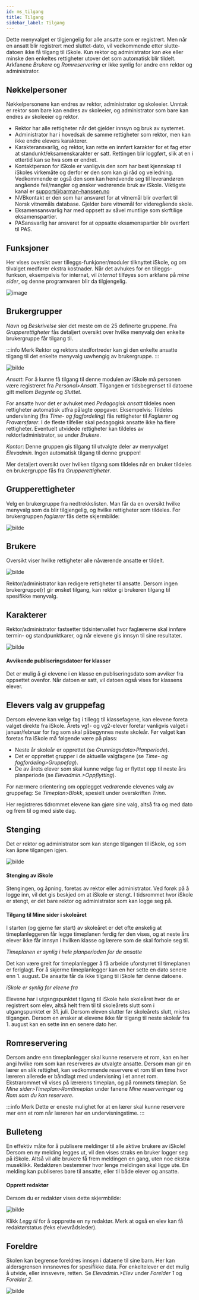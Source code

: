 ```yaml
---
id: ms_tilgang
title: Tilgang
sidebar_label: Tilgang
---
```


Dette menyvalget er tilgjengelig for alle ansatte som er registrert. Men når en ansatt blir registrert med sluttet-dato, vil vedkommende etter slutte-datoen ikke få tilgang til iSkole. Kun rektor og administrator kan øke eller minske den enkeltes rettigheter utover det som automatisk blir tildelt. 
Arkfanene _Brukere_ og _Romreservering_ er ikke synlig for andre enn rektor og administrator.

## Nøkkelpersoner
Nøkkelpersonene kan endres av rektor, administrator og skoleeier. Unntak er rektor som bare kan endres av skoleeier, og administrator som bare kan endres av skoleeier og rektor.
- Rektor har alle rettigheter når det gjelder innsyn og bruk av systemet.
- Administrator har i hovedsak de samme rettigheter som rektor, men kan ikke endre elevers karakterer.
- Karakteransvarlig, og rektor, kan rette en innført karakter for et fag etter at standunkt/eksamenskarakter er satt. Rettingen blir loggført, slik at en i ettertid kan se hva som er endret.
- Kontaktperson for iSkole er vanligvis den som har best kjennskap til iSkoles virkemåte og derfor er den som kan gi råd og veiledning. Vedkommende er også den som kan hendvende seg til leverandøren angående feil/mangler og ønsker vedrørende bruk av iSkole. Viktigste kanal er support@barman-hanssen.no
- NVBkontakt er den som har ansvaret for at vitnemål blir overført til Norsk vitnemåls database. Gjelder bare vitnemål for videregående skole.
- Eksamensansvarlig har med oppsett av såvel muntlige som skrftilige eksamenspartier.
- PASansvarlig har ansvaret for at oppsatte eksamenspartier blir overført til PAS.

## Funksjoner
Her vises oversikt over tilleggs-funkjoner/moduler tilknyttet iSkole, og om tilvalget medfører ekstra kostnader. Når det avhukes for en tilleggs-funkson, eksempelvis for internat, vil _Internat_ tilføyes som arkfane på _mine sider_, og  denne programvaren blir da tilgjengelig.

![image](https://github.com/BarmanHanssen/iskole/assets/80097133/9f4428c7-2662-47d4-900c-e8c068ee48da)

## Brukergrupper
_Navn_ og _Beskrivelse_ sier det meste om de 25 definerte gruppene. Fra _Grupperettigheter_ fås detaljert oversikt over hvilke menyvalg den enkelte brukergruppe får tilgang til.

:::info Merk
Rektor og rektors stedfortreder kan gi den enkelte ansatte tilgang til det enkelte menyvalg uavhengig av brukergruppe.
:::

![bilde](/img/ms_tilgang_brukergrupper.png 'Brukergrupper')

_Ansatt_: For å kunne få tilgang til denne modulen av iSkole må personen være registreret fra _Personal>Ansatt_. Tilgangen er tidsbegrenset til datoene gitt mellom _Begynte_ og _Sluttet_.

For ansatte hvor det er avhuket med _Pedagogisk ansatt_ tildeles noen rettigheter automatisk utfra pålagte oppgaver. Eksempelvis: Tildeles undervisning (fra _Time- og fagfordeling_) fås rettigheter til _Faglærer_ og _Fraværsfører_. I de fleste tilfeller skal pedagogisk ansatte ikke ha flere rettigheter. Eventuelt utvidede rettigheter kan tildeles av rektor/administrator, se under _Brukere_.

_Kontor_: Denne gruppen gis tilgang til utvalgte deler av menyvalget _Elevadmin._ Ingen automatisk tilgang til denne gruppen!

Mer detaljert oversikt over hvilken tilgang som tildeles når en bruker tildeles en brukergruppe fås fra _Grupperettigheter_.

## Grupperettigheter
Velg en brukergruppe fra nedtrekkslisten. Man får da en oversikt hvilke menyvalg som da blir tilgjengelig, og hvilke rettigheter som tildeles. For brukergruppen _faglærer_ fås dette skjermbilde:

![bilde](https://user-images.githubusercontent.com/80097133/200294342-2027015e-3de2-4835-8f9e-c5e4e6bf9b1a.png)


## Brukere
Oversikt viser hvilke rettigheter alle nåværende ansatte er tildelt.

![bilde](/img/ms_tilgang_brukere.png 'Brukere')

Rektor/administrator kan redigere rettigheter til ansatte. Dersom ingen brukergruppe(r) gir ønsket tilgang, kan rektor gi brukeren tilgang til spesifikke menyvalg.

## Karakterer
Rektor/administrator fastsetter tidsintervallet hvor faglærerne skal innføre termin- og standpunktkarer, og når elevene gis innsyn til sine resultater.

![bilde](https://user-images.githubusercontent.com/80097133/200297678-8da74f9f-67d1-4cbb-93fa-201d573cdf58.png)

#### Avvikende publiseringsdatoer for klasser
Det er mulig å gi elevene i en klasse en publiseringsdato som avviker fra oppsettet ovenfor. Når datoen er satt, vil datoen også vises for klassens elever.


## Elevers valg av gruppefag
Dersom elevene kan velge fag i tillegg til klassefagene, kan elevene foreta valget direkte fra iSkole. Årets vg1- og vg2-elever foretar vanligvis valget i januar/februar for fag som skal påbegynnes neste skoleår. Før valget kan foretas fra iSkole må følgende være på plass:
- Neste år skoleår er opprettet (se _Grunnlagsdata>Planperiode_).  
- Det er opprettet grupper i de aktuelle valgfagene (se _Time- og fagfordeling>Gruppefag_).
- De av årets elever som skal kunne velge fag er flyttet opp til neste års planperiode (se _Elevadmin.>Oppflytting_). 

For nærmere orientering om opplegget vedrørende elevenes valg av gruppefag: Se _Timeplan>Blokk_, spesielt under overskriften _Trinn_.

Her registreres tidrommet elevene kan gjøre sine valg, altså fra og med dato og frem til og med siste dag.

## Stenging
Det er rektor og administrator som kan stenge tilgangen til iSkole, og som kan åpne tilgangen igjen.

![bilde](https://user-images.githubusercontent.com/80097133/192467223-6f45b2a9-0f96-41f1-90d0-846080d23389.png)

#### Stenging av iSkole
Stengingen, og åpning, foretas av rektor eller administrator. Ved forøk på å logge inn, vil det gis beskjed om at iSkole er stengt. I tidsrommet hvor iSkole er stengt, er det bare rektor og administrator som kan logge seg på.

#### Tilgang til Mine sider i skoleåret
I starten (og gjerne før start) av skoleåret er det ofte ønskelig at timeplanleggeren får legge timeplanen ferdig før den vises, og at neste års elever ikke får innsyn i hvilken klasse og lærere som de skal forhole seg til. 

_Timeplanen er synlig i hele planperioden for de ansatte_

Det kan være greit for timeplanlegger å få arbeide uforstyrret til timeplanen er feriglagt. For å skjerme timeplanlegger kan en her sette en dato senere enn 1. august. De ansatte får da ikke tilgang til iSkole før denne datoene.

_iSkole er synlig for eleene fra_

Elevene har i utgsngspunktet tilgang til iSkole hele skoleåret hvor de er registrert som elev, altså helt frem til til skoleårets slutt som i utgangspunktet er 31. juli. Dersom eleven slutter før skoleårets slutt, mistes tilgangen. Dersom en ønsker at elevene  ikke får tilgang til neste skoleår fra 1. august kan en sette inn en senere dato her.

## Romreservering
Dersom andre enn timeplanlegger skal kunne reservere et rom, kan en her angi hvilke rom som kan reserveres av utvalgte ansatte. Dersom man gir en lærer en slik rettighet, kan vedkommende reservere et rom til en time hvor læreren allerede er båndlagt med undervisning i et annet rom. Ekstrarommet vil vises på lærerens timeplan, og på rommets timeplan. Se _Mine sider>Timeplan>Romtimeplan_ under fanene _Mine reserveringer_ og _Rom som du kan reservere_. 

:::info Merk
Dette er eneste mulighet for at en lærer skal kunne reservere mer enn et rom når læreren har en undervisningstime.
:::

## Bulleteng
En effektiv måte for å publisere meldinger til alle aktive brukere av iSkole! Dersom en ny melding legges ut, vil den vises straks en bruker logger seg på iSkole. Altså vil alle brukere få frem meldingen en gang, uten noe ekstra museklikk. Redaktøren bestemmer hvor lenge meldingen skal ligge ute. En melding kan publiseres bare til ansatte, eller til både elever og ansatte.

#### Opprett redaktør
Dersom du er redaktør vises dette  skjermbilde:

![bilde](https://user-images.githubusercontent.com/80097133/153401777-2046ff7a-0323-4fd9-a724-477c0e0c62fd.png)

Klikk _Legg til_ for å oppprette en ny redaktør. Merk at også en elev kan få redaktørstatus (feks elvevrådsleder). 

## Foreldre

Skolen kan begrense foreldres innsyn i dataene til sine barn. Her kan aldersgrensen innsnevres for spesifikke data.
For enkeltelever er det mulig å utvide, eller innsvevre, retten. Se  _Elevadmin.>Elev_ under _Forelder 1_ og _Forelder 2_.

![bilde](https://user-images.githubusercontent.com/80097133/192475976-666930c5-c7f8-4d37-9ef7-426c40971938.png)

